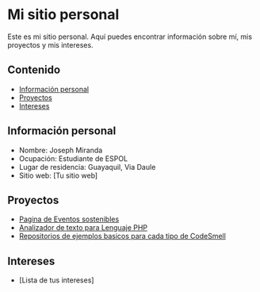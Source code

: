 # Mi sitio personal
Este es mi sitio personal. Aquí puedes encontrar información sobre mí, mis
proyectos y mis intereses.
## Contenido
* [Información personal](#información-personal)
* [Proyectos](#proyectos)
* [Intereses](#intereses)
## Información personal
* Nombre: Joseph Miranda
* Ocupación: Estudiante de ESPOL
* Lugar de residencia: Guayaquil, Via Daule
* Sitio web: [Tu sitio web]
## Proyectos
* [Pagina de Eventos sostenibles](https://github.com/JohnUllaguari/Grupo1__PHP)
* [Analizador de texto para Lenguaje PHP](https://github.com/JohnUllaguari/Grupo1__PHP)
* [Repositorios de ejemplos basicos para cada tipo de CodeSmell](https://github.com/JosephMiranda87/MalOlores)
## Intereses
* [Lista de tus intereses]
